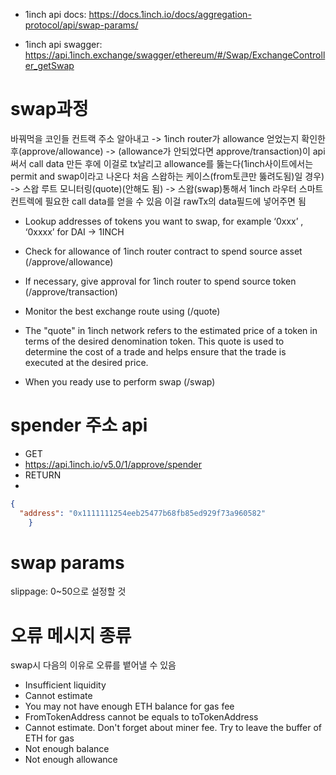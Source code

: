 - 1inch api docs: https://docs.1inch.io/docs/aggregation-protocol/api/swap-params/

- 1inch api swagger: https://api.1inch.exchange/swagger/ethereum/#/Swap/ExchangeController_getSwap

# swap과정
바꿔먹을 코인들 컨트랙 주소 알아내고 -> 1inch router가 allowance 얻었는지 확인한 후(approve/allowance) -> (allowance가 안되었다면 approve/transaction)이 api써서 call data
만든 후에 이걸로 tx날리고 allowance를 뚫는다(1inch사이트에서는 permit and swap이라고 나온다 처음 스왑하는 케이스(from토큰만 뚫려도됨)일 경우)
-> 스왑 루트 모니터링(quote)(안해도 됨) -> 스왑(swap)통해서 1inch 라우터 스마트 컨트렉에 필요한 call data를 얻을 수 있음 이걸 rawTx의 data필드에 넣어주면 됨

- Lookup addresses of tokens you want to swap, for example ‘0xxx’ , ‘0xxxx’ for DAI -> 1INCH

- Check for allowance of 1inch router contract to spend source asset (/approve/allowance)

- If necessary, give approval for 1inch router to spend source token (/approve/transaction)

- Monitor the best exchange route using (/quote)
 - The "quote" in 1inch network refers to the estimated price of a token in terms of the desired denomination token. This quote is used to determine the cost of a trade and helps ensure that the trade is executed at the desired price.

- When you ready use to perform swap (/swap)

# spender 주소 api
- GET
- https://api.1inch.io/v5.0/1/approve/spender
- RETURN
- 
```json
{
  "address": "0x1111111254eeb25477b68fb85ed929f73a960582"
    }
 ``` 
# swap params

slippage: 0~50으로 설정할 것

# 오류 메시지 종류

swap시 다음의 이유로 오류를 뱉어낼 수 있음
-   Insufficient liquidity
-   Cannot estimate
-   You may not have enough ETH balance for gas fee
-   FromTokenAddress cannot be equals to toTokenAddress
-   Cannot estimate. Don't forget about miner fee. Try to leave the buffer of ETH for gas
-   Not enough balance
-   Not enough allowance